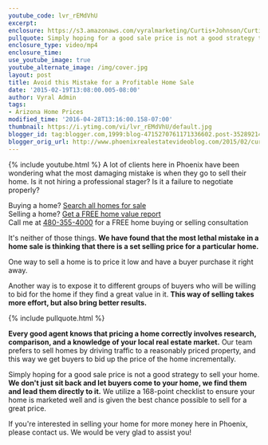 ```yaml
---
youtube_code: lvr_rEMdVhU
excerpt:
enclosure: https://s3.amazonaws.com/vyralmarketing/Curtis+Johnson/Curtis+Johnson+Mistakes.mp4
pullquote: Simply hoping for a good sale price is not a good strategy to sell your home.
enclosure_type: video/mp4
enclosure_time:
use_youtube_image: true
youtube_alternate_image: /img/cover.jpg
layout: post
title: Avoid this Mistake for a Profitable Home Sale
date: '2015-02-19T13:08:00.005-08:00'
author: Vyral Admin
tags:
- Arizona Home Prices
modified_time: '2016-04-28T13:16:00.158-07:00'
thumbnail: https://i.ytimg.com/vi/lvr_rEMdVhU/default.jpg
blogger_id: tag:blogger.com,1999:blog-4715270761171336602.post-3528921455161587278
blogger_orig_url: http://www.phoenixrealestatevideoblog.com/2015/02/curtis-johnson-real-estate-dangerous.html
---
```

{% include youtube.html %}
A lot of clients here in Phoenix have been wondering what the most damaging mistake is when they go to sell their home. Is it not hiring a professional stager? Is it a failure to negotiate properly?

<div class="post-cta">
Buying a home? <a href="http://www.curtisjohnsonrealty.com/" target="_blank">Search all homes for sale</a><br>
Selling a home? <a href="http://www.instantvalueonline.com/" target="_blank">Get a FREE home value report</a><br>
Call me at <a href="tel:1-480-355-4000" target="_blank">480-355-4000</a> for a FREE home buying or selling consultation
</div>

It's neither of those things. **We have found that the most lethal mistake in a home sale is thinking that there is a set selling price for a particular home.**

One way to sell a home is to price it low and have a buyer purchase it right away.

Another way is to expose it to different groups of buyers who will be willing to bid for the home if they find a great value in it. **This way of selling takes more effort, but also bring better results.**

{% include pullquote.html %}

**Every good agent knows that pricing a home correctly involves research, comparison, and a knowledge of your local real estate market.** Our team prefers to sell homes by driving traffic to a reasonably priced property, and this way we get buyers to bid up the price of the home incrementally.

Simply hoping for a good sale price is not a good strategy to sell your home. **We don't just sit back and let buyers come to your home, we find them and lead them directly to it.** We utilize a 168-point checklist to ensure your home is marketed well and is given the best chance possible to sell for a great price.

If you're interested in selling your home for more money here in Phoenix, please contact us. We would be very glad to assist you!
